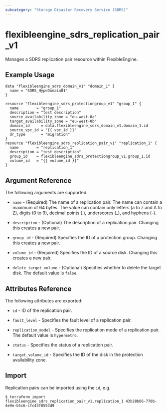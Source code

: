 ```yaml
---
subcategory: "Storage Disaster Recovery Service (SDRS)"
---
```


# flexibleengine_sdrs_replication_pair_v1

Manages a SDRS replication pair resource within FlexibleEngine.

## Example Usage

```hcl
data "flexibleengine_sdrs_domain_v1" "domain_1" {
  name = "SDRS_HypeDomain01"
}

resource "flexibleengine_sdrs_protectiongroup_v1" "group_1" {
  name        = "group_1"
  description = "test description"
  source_availability_zone = "eu-west-0a"
  target_availability_zone = "eu-west-0b"
  domain_id     = data.flexibleengine_sdrs_domain_v1.domain_1.id
  source_vpc_id = "{{ vpc_id }}"
  dr_type       = "migration"
}
resource "flexibleengine_sdrs_replication_pair_v1" "replication_1" {
  name        = "replication_1"
  description = "test description"
  group_id    = flexibleengine_sdrs_protectiongroup_v1.group_1.id
  volume_id   = "{{ volume_id }}"
}
```

## Argument Reference

The following arguments are supported:

* `name` - (Required) The name of a replication pair. The name can contain a maximum of 64 bytes.
  The value can contain only letters (a to z and A to Z), digits (0 to 9), decimal points (.),
  underscores (_), and hyphens (-).

* `description` - (Optional) The description of a replication pair. Changing this creates a new pair.

* `group_id` - (Required) Specifies the ID of a protection group. Changing this creates a new pair.

* `volume_id` - (Required) Specifies the ID of a source disk. Changing this creates a new pair.

* `delete_target_volume` - (Optional) Specifies whether to delete the target disk.
  The default value is `false`.

## Attributes Reference

The following attributes are exported:

* `id` -  ID of the replication pair.

* `fault_level` - Specifies the fault level of a replication pair.

* `replication_model` - Specifies the replication mode of a replication pair. The default value is `hypermetro`.

* `status` - Specifies the status of a replication pair.

* `target_volume_id` - Specifies the ID of the disk in the protection availability zone.

## Import

Replication pairs can be imported using the `id`, e.g.

```
$ terraform import flexibleengine_sdrs_replication_pair_v1.replication_1 43b28b66-770b-4e9e-b5c6-cfc43f0593d9
```
